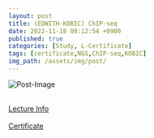 ```yaml
---
layout: post
title: (EDWITH-KOBIC) ChIP-seq
date: 2022-11-18 08:12:54 +0900
published: true
categories: [Study, L-Certificate]
tags: [certificate,NGS,ChIP-seq,KOBIC]
img_path: /assets/img/post/
---
```


![Post-Image](CERTIFICATE-CHIP_seq.png)
<br><br>

[Lecture Info](www.edwith.org/ChIP-seq)
<br><br>
[Certificate](http://www.edwith.org/certificate/A20221118-795998?langCode=ko)